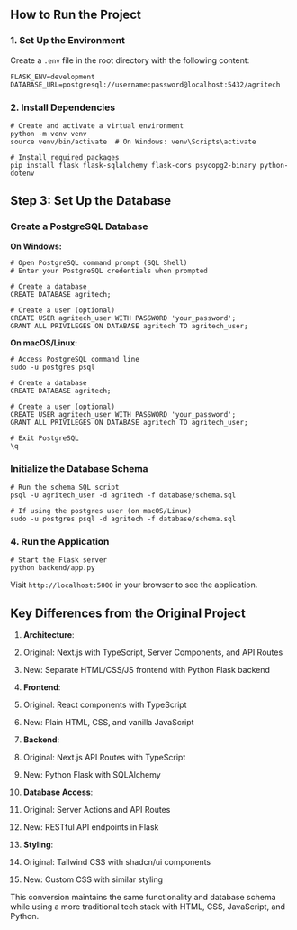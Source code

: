 ## How to Run the Project

### 1. Set Up the Environment

Create a `.env` file in the root directory with the following content:

```plaintext
FLASK_ENV=development
DATABASE_URL=postgresql://username:password@localhost:5432/agritech
```

### 2. Install Dependencies

```shellscript
# Create and activate a virtual environment
python -m venv venv
source venv/bin/activate  # On Windows: venv\Scripts\activate

# Install required packages
pip install flask flask-sqlalchemy flask-cors psycopg2-binary python-dotenv
```

## Step 3: Set Up the Database

### Create a PostgreSQL Database

**On Windows:**

```shellscript
# Open PostgreSQL command prompt (SQL Shell)
# Enter your PostgreSQL credentials when prompted

# Create a database
CREATE DATABASE agritech;

# Create a user (optional)
CREATE USER agritech_user WITH PASSWORD 'your_password';
GRANT ALL PRIVILEGES ON DATABASE agritech TO agritech_user;
```

**On macOS/Linux:**

```shellscript
# Access PostgreSQL command line
sudo -u postgres psql

# Create a database
CREATE DATABASE agritech;

# Create a user (optional)
CREATE USER agritech_user WITH PASSWORD 'your_password';
GRANT ALL PRIVILEGES ON DATABASE agritech TO agritech_user;

# Exit PostgreSQL
\q
```

### Initialize the Database Schema

```shellscript
# Run the schema SQL script
psql -U agritech_user -d agritech -f database/schema.sql

# If using the postgres user (on macOS/Linux)
sudo -u postgres psql -d agritech -f database/schema.sql
```

### 4. Run the Application

```shellscript
# Start the Flask server
python backend/app.py
```

Visit `http://localhost:5000` in your browser to see the application.

## Key Differences from the Original Project

1. **Architecture**:

1. Original: Next.js with TypeScript, Server Components, and API Routes
2. New: Separate HTML/CSS/JS frontend with Python Flask backend



2. **Frontend**:

1. Original: React components with TypeScript
2. New: Plain HTML, CSS, and vanilla JavaScript



3. **Backend**:

1. Original: Next.js API Routes with TypeScript
2. New: Python Flask with SQLAlchemy



4. **Database Access**:

1. Original: Server Actions and API Routes
2. New: RESTful API endpoints in Flask



5. **Styling**:

1. Original: Tailwind CSS with shadcn/ui components
2. New: Custom CSS with similar styling





This conversion maintains the same functionality and database schema while using a more traditional tech stack with HTML, CSS, JavaScript, and Python.

